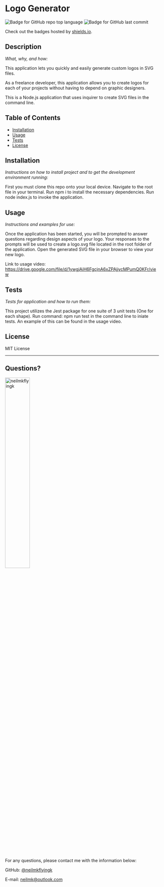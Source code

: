 # Logo Generator

  ![Badge for GitHub repo top language](https://img.shields.io/github/languages/top/neilmkflyingk/logo-loco?style=flat&logo=appveyor) ![Badge for GitHub last commit](https://img.shields.io/github/last-commit/neilmkflyingk/logo-loco?style=flat&logo=appveyor)
  
  Check out the badges hosted by [shields.io](https://shields.io/).
  
  
  ## Description 
  
  *What, why, and how:* 
  
  This application lets you quickly and easily generate custom logos in SVG files.  
  
  As a freelance developer, this application allows you to create logos for each of your projects without having to depend on graphic designers.  
  
  This is a Node.js application that uses inquirer to create SVG files in the command line. 

  ## Table of Contents
  * [Installation](#installation)
  * [Usage](#usage)
  * [Tests](#tests)
  * [License](#license)
  
  ## Installation
  
  *Instructions on how to install project and to get the development environment running:*
  
  First you must clone this repo onto your local device. 
  Navigate to the root file in your terminal. 
  Run npm i to install the necessary dependencies. 
  Run node index.js to invoke the application.
  
  ## Usage 
  
  *Instructions and examples for use:*
  
  Once the application has been started, you will be prompted to answer questions regarding design aspects of your logo. Your responses to the prompts will be used to create a logo.svg file located in the root folder of the application. Open the generated SVG file in your browser to view your new logo.

  Link to usage video: https://drive.google.com/file/d/1ywgjAiH6FgcjnA6xZPAjjycMPumQ0KFr/view
  
  ## Tests
  
  *Tests for application and how to run them:*
  
  This project utilizes the Jest package for one suite of 3 unit tests (One for each shape). Run command: npm run test in the command line to iniate tests. An example of this can be found in the usage video.
  
  ## License
  
  MIT License
  
  ---
  
  ## Questions?

  <img src="https://avatars.githubusercontent.com/u/126199320?v=4" alt="neilmkflyingk" width="40%" />
  
  For any questions, please contact me with the information below:
 
  GitHub: [@neilmkflyingk](https://api.github.com/users/neilmkflyingk)

  E-mail: neilmk@outlook.com
